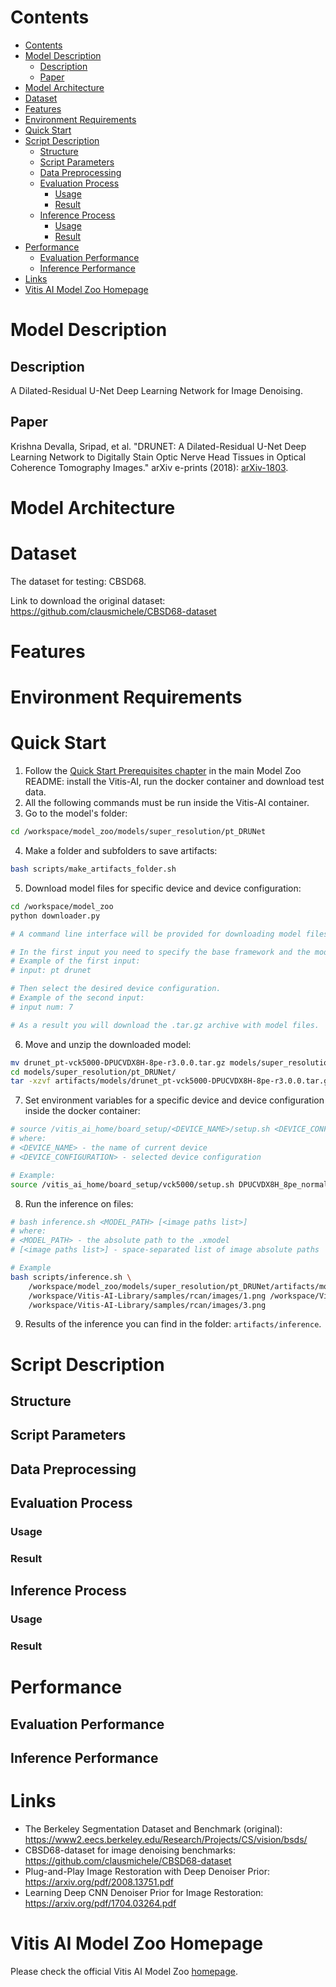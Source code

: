 ﻿# Contents

- [Contents](#contents)
- [Model Description](#model-description)
    - [Description](#description)
    - [Paper](#paper)
- [Model Architecture](#model-architecture)
- [Dataset](#dataset)
- [Features](#features)
- [Environment Requirements](#environment-requirements)
- [Quick Start](#quick-start)
- [Script Description](#script-description)
    - [Structure](#structure)
    - [Script Parameters](#script-parameters)
    - [Data Preprocessing](#data-preprocessing)
    - [Evaluation Process](#evaluation-process)
        - [Usage](#usage)
        - [Result](#result)
    - [Inference Process](#inference-process)
        - [Usage](#usage-1)
        - [Result](#result-1)
- [Performance](#performance)
    - [Evaluation Performance](#evaluation-performance)
    - [Inference Performance](#inference-performance)
- [Links](#links)
- [Vitis AI Model Zoo Homepage](#vitis-ai-model-zoo-homepage)

# Model Description

## Description

A Dilated-Residual U-Net Deep Learning Network for Image Denoising.

## Paper

Krishna Devalla, Sripad, et al. "DRUNET: A Dilated-Residual U-Net Deep Learning Network to Digitally Stain Optic
Nerve Head Tissues in Optical Coherence Tomography Images." arXiv e-prints (2018): 
[arXiv-1803](https://arxiv.org/abs/1803.00232).

# Model Architecture

# Dataset

The dataset for testing: CBSD68.

Link to download the original dataset: https://github.com/clausmichele/CBSD68-dataset

# Features

# Environment Requirements

# Quick Start

1. Follow the [Quick Start Prerequisites chapter](../../../README.md#quick-start-prerequisites)
in the main Model Zoo README: install the Vitis-AI, run the docker container and download test data.
2. All the following commands must be run inside the Vitis-AI container.
3. Go to the model's folder:
```bash
cd /workspace/model_zoo/models/super_resolution/pt_DRUNet
```
4. Make a folder and subfolders to save artifacts:
```bash
bash scripts/make_artifacts_folder.sh
```
5. Download model files for specific device and device configuration:
```bash
cd /workspace/model_zoo
python downloader.py

# A command line interface will be provided for downloading model files.

# In the first input you need to specify the base framework and the model name.
# Example of the first input:
# input: pt drunet

# Then select the desired device configuration.
# Example of the second input:
# input num: 7

# As a result you will download the .tar.gz archive with model files.
```
6. Move and unzip the downloaded model:
```bash
mv drunet_pt-vck5000-DPUCVDX8H-8pe-r3.0.0.tar.gz models/super_resolution/pt_DRUNet/artifacts/models/
cd models/super_resolution/pt_DRUNet/
tar -xzvf artifacts/models/drunet_pt-vck5000-DPUCVDX8H-8pe-r3.0.0.tar.gz -C artifacts/models/
```
7. Set environment variables for a specific device and device configuration inside the docker container:
```bash
# source /vitis_ai_home/board_setup/<DEVICE_NAME>/setup.sh <DEVICE_CONFIGURATION>
# where:
# <DEVICE_NAME> - the name of current device
# <DEVICE_CONFIGURATION> - selected device configuration

# Example:
source /vitis_ai_home/board_setup/vck5000/setup.sh DPUCVDX8H_8pe_normal
```
8. Run the inference on files:
```bash
# bash inference.sh <MODEL_PATH> [<image paths list>]
# where:
# <MODEL_PATH> - the absolute path to the .xmodel
# [<image paths list>] - space-separated list of image absolute paths

# Example
bash scripts/inference.sh \
    /workspace/model_zoo/models/super_resolution/pt_DRUNet/artifacts/models/drunet_pt/drunet_pt.xmodel \
    /workspace/Vitis-AI-Library/samples/rcan/images/1.png /workspace/Vitis-AI-Library/samples/rcan/images/2.png \
    /workspace/Vitis-AI-Library/samples/rcan/images/3.png
```
9. Results of the inference you can find in the folder: `artifacts/inference`.

# Script Description

## Structure

## Script Parameters

## Data Preprocessing

## Evaluation Process

### Usage

### Result

## Inference Process

### Usage

### Result

# Performance

## Evaluation Performance

## Inference Performance

# Links

- The Berkeley Segmentation Dataset and Benchmark (original): https://www2.eecs.berkeley.edu/Research/Projects/CS/vision/bsds/
- CBSD68-dataset for image denoising benchmarks: https://github.com/clausmichele/CBSD68-dataset
- Plug-and-Play Image Restoration with Deep Denoiser Prior: https://arxiv.org/pdf/2008.13751.pdf
- Learning Deep CNN Denoiser Prior for Image Restoration: https://arxiv.org/pdf/1704.03264.pdf

# Vitis AI Model Zoo Homepage

Please check the official Vitis AI Model Zoo [homepage](https://github.com/Xilinx/Vitis-AI/tree/master/model_zoo).
